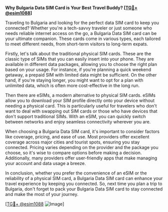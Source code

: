 **Why Bulgaria Data SIM Card is Your Best Travel Buddy? [[TG💪+ @esim1088](https://t.me/s/esim1088)]**

Traveling to Bulgaria and looking for the perfect data SIM card to keep you connected? Whether you're a tech-savvy traveler or just someone who needs reliable internet access on the go, a Bulgaria Data SIM card can be your ultimate companion. These cards come in various types, each tailored to meet different needs, from short-term visitors to long-term expats.

Firstly, let's talk about the traditional physical SIM cards. These are the classic type of SIMs that you can easily insert into your phone. They are available in different data packages, allowing you to choose the right plan based on your usage. For instance, if you're planning a quick weekend getaway, a prepaid SIM with limited data might be sufficient. On the other hand, if you're staying longer, you might want to opt for a plan with unlimited data, which is often more cost-effective in the long run.

Then there are eSIMs, a modern alternative to physical SIM cards. eSIMs allow you to download your SIM profile directly onto your device without needing a physical card. This is particularly useful for travelers who don't want to deal with swapping out SIM cards or those who have devices that don't support traditional SIMs. With an eSIM, you can quickly switch between networks and enjoy seamless connectivity wherever you are.

When choosing a Bulgaria Data SIM card, it's important to consider factors like coverage, pricing, and ease of use. Most providers offer excellent coverage across major cities and tourist spots, ensuring you stay connected. Pricing varies depending on the provider and the package you choose, so it's wise to compare options before making a decision. Additionally, many providers offer user-friendly apps that make managing your account and data usage a breeze.

In conclusion, whether you prefer the convenience of an eSIM or the reliability of a physical SIM card, a Bulgaria Data SIM card can enhance your travel experience by keeping you connected. So, next time you plan a trip to Bulgaria, don't forget to pack your Bulgaria Data SIM card to stay connected and make the most of your journey.

[[TG💪+ @esim1088](https://t.me/s/esim1088) ![Image](https://i.postimg.cc/Y0z9fWf4/image.png)]